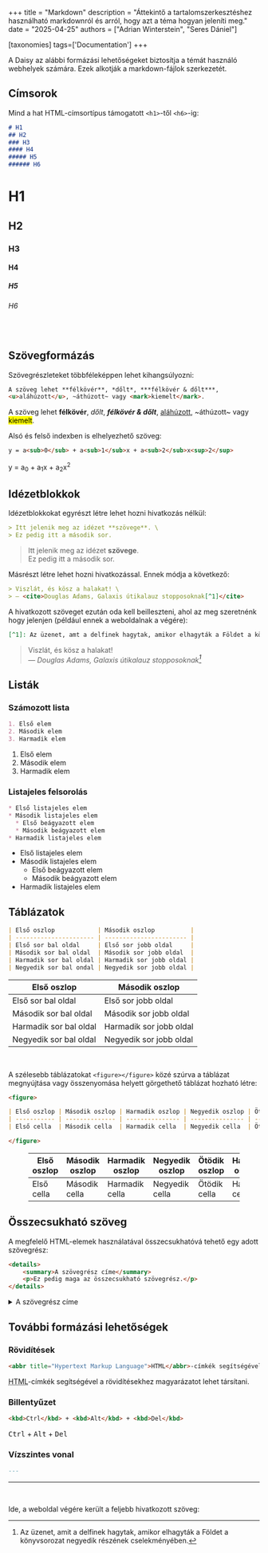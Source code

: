 +++
title = "Markdown"
description = "Áttekintő a tartalomszerkesztéshez használható markdownról és arról, hogy azt a téma hogyan jeleníti meg."
date = "2025-04-25"
authors = ["Adrian Winterstein", "Seres Dániel"]

[taxonomies]
tags=['Documentation']
+++

A Daisy az alábbi formázási lehetőségeket biztosítja a témát használó webhelyek számára. Ezek alkotják a markdown-fájlok szerkezetét.

## Címsorok

Mind a hat HTML-címsortípus támogatott `<h1>`-től `<h6>`-ig:

```markdown
# H1
## H2
### H3
#### H4
##### H5
###### H6
```

# H1
## H2
### H3
#### H4
##### H5
###### H6

<br>

## Szövegformázás

Szövegrészleteket többféleképpen lehet kihangsúlyozni:

```markdown
A szöveg lehet **félkövér**, *dőlt*, ***félkövér & dőlt***,
<u>aláhúzott</u>, ~áthúzott~ vagy <mark>kiemelt</mark>.
```

A szöveg lehet **félkövér**, *dőlt*, ***félkövér & dőlt***,
<u>aláhúzott</u>, ~áthúzott~ vagy <mark>kiemelt</mark>.

Alsó és felső indexben is elhelyezhető szöveg:

```markdown
y = a<sub>0</sub> + a<sub>1</sub>x + a<sub>2</sub>x<sup>2</sup>
```

y = a<sub>0</sub> + a<sub>1</sub>x + a<sub>2</sub>x<sup>2</sup>

## Idézetblokkok

Idézetblokkokat egyrészt létre lehet hozni hivatkozás nélkül:

```markdown
> Itt jelenik meg az idézet **szövege**. \
> Ez pedig itt a második sor.
```

> Itt jelenik meg az idézet **szövege**. \
> Ez pedig itt a második sor.

Másrészt létre lehet hozni hivatkozással. Ennek módja a következő:

```markdown
> Viszlát, és kösz a halakat! \
> ― <cite>Douglas Adams, Galaxis útikalauz stopposoknak[^1]</cite>
```

A hivatkozott szöveget ezután oda kell beilleszteni, ahol az meg szeretnénk hogy jelenjen (például ennek a weboldalnak a végére):

```markdown
[^1]: Az üzenet, amt a delfinek hagytak, amikor elhagyták a Földet a könyvsorozat negyedik részének cselekményében.
```

> Viszlát, és kösz a halakat! \
> ― <cite>Douglas Adams, Galaxis útikalauz stopposoknak[^1]</cite>

## Listák

### Számozott lista

```markdown
1. Első elem
2. Második elem
3. Harmadik elem
```

1. Első elem
2. Második elem
3. Harmadik elem

### Listajeles felsorolás

```markdown
* Első listajeles elem
* Második listajeles elem
  * Első beágyazott elem
  * Második beágyazott elem
* Harmadik listajeles elem
```

* Első listajeles elem
* Második listajeles elem
  * Első beágyazott elem
  * Második beágyazott elem
* Harmadik listajeles elem

## Táblázatok

```markdown
| Első oszlop            | Második oszlop          |
| ---------------------- | ----------------------- |
| Első sor bal oldal     | Első sor jobb oldal     |
| Második sor bal oldal  | Második sor jobb oldal  |
| Harmadik sor bal oldal | Harmadik sor jobb oldal |
| Negyedik sor bal ondal | Negyedik sor jobb oldal |
```

| Első oszlop            | Második oszlop          |
| ---------------------- | ----------------------- |
| Első sor bal oldal     | Első sor jobb oldal     |
| Második sor bal oldal  | Második sor jobb oldal  |
| Harmadik sor bal oldal | Harmadik sor jobb oldal |
| Negyedik sor bal oldal | Negyedik sor jobb oldal |

<br>

A szélesebb táblázatokat `<figure></figure>` közé szúrva a táblázat megnyújtása vagy összenyomása helyett görgethető táblázat hozható létre:

```markdown
<figure>

| Első oszlop | Második oszlop | Harmadik oszlop | Negyedik oszlop | Ötödik oszlop | Hatodik oszlop | Hetedik oszlop | Nyolcadik oszlop |
| ----------- | -------------- | --------------- | --------------- | ------------- | -------------- | -------------- | ---------------- |
| Első cella  | Második cella  | Harmadik cella  | Negyedik cella  | Ötödik cella  | Hatodik cella  | Hetedik cella  | Nyolcadik cella  |

</figure>
```

<figure>

| Első oszlop | Második oszlop | Harmadik oszlop | Negyedik oszlop | Ötödik oszlop | Hatodik oszlop | Hetedik oszlop | Nyolcadik oszlop |
| ----------- | -------------- | --------------- | --------------- | ------------- | -------------- | -------------- | ---------------- |
| Első cella  | Második cella  | Harmadik cella  | Negyedik cella  | Ötödik cella  | Hatodik cella  | Hetedik cella  | Nyolcadik cella  |

</figure>

## Összecsukható szöveg

A megfelelő HTML-elemek használatával összecsukhatóvá tehető egy adott szövegrész:

```html
<details>
    <summary>A szövegrész címe</summary>
    <p>Ez pedig maga az összecsukható szövegrész.</p>
</details>
```

<details>
    <summary>A szövegrész címe</summary>
    <p>Ez pedig maga az összecsukható szövegrész.</p>
</details>

## További formázási lehetőségek

### Rövidítések

```html
<abbr title="Hypertext Markup Language">HTML</abbr>-címkék segítségével a rövidítésekhez magyarázatot lehet társítani.
```

<abbr title="Hypertext Markup Language">HTML</abbr>-címkék segítségével a rövidítésekhez magyarázatot lehet társítani.

### Billentyűzet

```html
<kbd>Ctrl</kbd> + <kbd>Alt</kbd> + <kbd>Del</kbd>
```

<kbd>Ctrl</kbd> + <kbd>Alt</kbd> + <kbd>Del</kbd>

### Vízszintes vonal

```markdown
---
```

---

<br>

Ide, a weboldal végére került a feljebb hivatkozott szöveg:

[^1]: Az üzenet, amit a delfinek hagytak, amikor elhagyták a Földet a könyvsorozat negyedik részének cselekményében.
